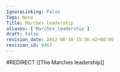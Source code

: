 ```yaml
---
IgnoreLinking: False
Tags: None
Title: Marches leadership
aliases: ['Marches_leadership']
draft: False
revision_date: 2012-08-30 15:36:42+00:00
revision_id: 9463
---
```


#REDIRECT [[The Marches leadership]]